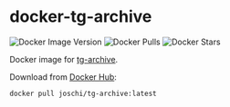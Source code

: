 # docker-tg-archive

![Docker Image Version](https://img.shields.io/docker/v/joschi/tg-archive)
![Docker Pulls](https://img.shields.io/docker/pulls/joschi/tg-archive)
![Docker Stars](https://img.shields.io/docker/stars/joschi/tg-archive)

Docker image for [tg-archive].

Download from [Docker Hub]:

```shell
docker pull joschi/tg-archive:latest
```

[tg-archive]: https://github.com/knadh/tg-archive
[Docker Hub]: https://hub.docker.com/r/joschi/tg-archive
